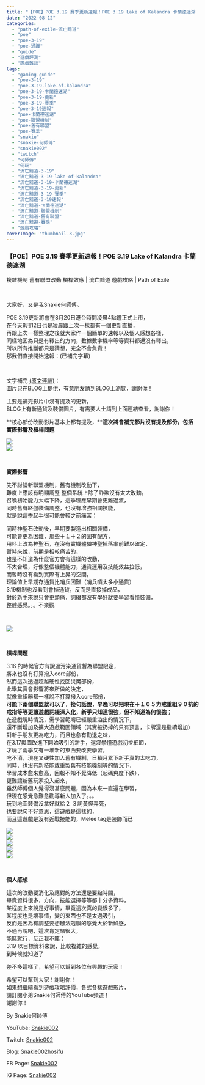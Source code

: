 ```yaml
---
title: "【POE】POE 3.19 賽季更新速報！POE 3.19 Lake of Kalandra 卡蘭德迷湖 | 複雜機制 舊有聯盟改動 槓桿效應 | 流亡黯道 遊戲攻略 | Path of Exile"
date: "2022-08-12"
categories: 
  - "path-of-exile-流亡黯道"
  - "poe"
  - "poe-3-19"
  - "poe-通識"
  - "guide"
  - "遊戲評測"
  - "遊戲雜談"
tags: 
  - "gaming-guide"
  - "poe-3-19"
  - "poe-3-19-lake-of-kalandra"
  - "poe-3-19-卡蘭德迷湖"
  - "poe-3-19-更新"
  - "poe-3-19-賽季"
  - "poe-3-19速報"
  - "poe-卡蘭德迷湖"
  - "poe-聯盟機制"
  - "poe-舊有聯盟"
  - "poe-賽季"
  - "snakie"
  - "snakie-何師傅"
  - "snakie002"
  - "twitch"
  - "何師傅"
  - "何玩"
  - "流亡黯道-3-19"
  - "流亡黯道-3-19-lake-of-kalandra"
  - "流亡黯道-3-19-卡蘭德迷湖"
  - "流亡黯道-3-19-更新"
  - "流亡黯道-3-19-賽季"
  - "流亡黯道-3-19速報"
  - "流亡黯道-卡蘭德迷湖"
  - "流亡黯道-聯盟機制"
  - "流亡黯道-舊有聯盟"
  - "流亡黯道-賽季"
  - "遊戲攻略"
coverImage: "thumbnail-3.jpg"
---
```


### 【POE】POE 3.19 賽季更新速報！POE 3.19 Lake of Kalandra 卡蘭德迷湖  
複雜機制 舊有聯盟改動 槓桿效應 | 流亡黯道 遊戲攻略 | Path of Exile

  
   

  
大家好，又是我Snakie何師傅。  

  
POE 3.19更新將會在8月20日港台時間凌晨4點鐘正式上市，  
在今天8月12日也是凌晨跟上次一樣都有一個更新直播，  
再跟上次一樣整理之後就大家作一個簡單的速報以及個人感想各樣，  
同樣地因為只是有釋出的方向，數據數字機率等等資料都還沒有釋出，  
所以所有推斷都只是猜想，完全不會負責！  
那我們直接開始速報：(已補完字幕)  

  
   

  
文字補完 [(原文連結)](https://snakie002hosifu.blog/3-19news)：  
圖片只在BLOG上提供，有意朋友請到BLOG上瀏覽，謝謝你！  

  
  
主要是補完影片中沒有提及的更新，  
BLOG上有新通貨及裝備圖片，有需要人士請到上面連結查看，謝謝你！  

  
**核心部份改動影片基本上都有提及，****這次將會補完影片沒有提及部份，包括實際影響及槓桿問題**  

  
![](WordPress/2-2-1024x576.jpg)  
![](WordPress/1-2-1024x576.jpg)  

  
   

  
**實際影響**  

  
先不討論新聯盟機制，舊有機制改動下，  
難度上應該有明顯調整 整個系統上除了詐欺沒有太大改動，  
召喚初始能力大幅下降，這季理應早期會更難過渡，  
同時舊有終盤裝備調整，也沒有增強相關技能，  
就是說這季起手很可能會較之前痛苦；  

  
同時神聖石改動後，早期要製造出相關裝備，  
可能會更為困難，那些＋１＋２的固有配方，  
用料上改為神聖石，在沒有實機體驗神聖掉落率前難以確定，  
暫時來說，前期是相較痛苦的，  
也是不知道為什麼官方會有這樣的改動，  
不太合理，好像整個機體能力，通貨運用及技能效益拉低，  
而暫時沒有看到實際有上昇的空間，  
理論值上早期存通貨比哨兵困難（哨兵噴太多小通貨）  
3.19機制也沒看到會掉通貨，反而是直接掉成品，  
對於新手來說只會更頭痛，詞綴都沒有學好就要學習看懂裝備，  
整體感覺。。。不樂觀  

  
   

  
![](WordPress/3-1-1024x576.jpg)  

  
   

  
**槓桿問題**  

  
3.16 的時候官方有說過污染通貨暫為聯盟限定，  
將來也沒有打算撥入core部份，  
然而這次透過超越硬性找回災魘部份，  
此舉其實會影響將來所做的決定，  
就像重組器都一樣說不打算撥入core部份，  
**可能下兩個聯盟就可以了，****換句話說，早晚可以把現在＋１０５力戒重組９０抗的戒指等等****更讓遊戲詞綴深入化，新手只知道很強，但不知道為何很強；**  
在遊戲現時情況，需學習範疇已經嚴重溢出的情況下，  
還不斷增加及擴大遊戲範圍領域（其實被扔掉的只有預言，卡牌還是繼續增加）  
對新手朋友更為吃力，而且也愈有勸退之味，  
在3.17輿圖改進下開始吸引的新手，還沒學懂遊戲初步細節，  
才玩了兩季又有一堆新的東西要改要學習，  
吃不消，現在又硬性加入舊有機制，日積月累下新手真的太吃力，  
同時，也沒有新技能或重製舊有技能機制等的情況下，  
學習成本愈來愈高，回報不知不覺降低（起碼爽度下跌），  
更難讓新舊玩家投入起來，  
雖然師傅個人覺得沒甚麼問題，因為本來一直還在學習，  
但現在感覺愈難愈勸導新人加入了。。。  
玩到地圖裝備沒拿好就給２ ３詞黃怪弄死，  
也要說句不好意思，這遊戲是這樣的，  
而且這遊戲是沒有近戰技能的，Melee tag是裝飾而已  

  
![](WordPress/13.png)  
![](WordPress/12.png)  
![](WordPress/11.png)  
![](WordPress/10.png)  
![](WordPress/8ZKBbpl-1024x557.jpeg)  

  
   

  
**個人感想**  

  
這次的改動要消化及應對的方法還是要點時間，  
畢竟資料很多，方向，技能選擇等等都十分多資料，  
某程度上來說是好事情，畢竟這次真的變很多了，  
某程度也是壞事情，變的東西也不是太過吸引，  
反而是因為有調整要想辦法剋服的感覺大於新鮮感，  
不過再說吧，這次肯定賭很大，  
能賭就行，反正我不賭；  
3.19 以目標資料來說，比較複雜的感覺，  
到時候就知道了  

  
差不多這樣了，希望可以幫到各位有興趣的玩家！  

  
希望可以幫到大家！謝謝你！  
如果想繼續看到遊戲攻略評價，各式各樣遊戲影片，  
請訂閱小弟Snakie何師傅的YouTube頻道！  
謝謝你！  

  
By Snakie何師傅  

  
YouTube: [Snakie002](https://www.youtube.com/channel/UCDOMLG_RBSoqVHK3sIYJeLA)  

  
Twitch: [Snakie002](https://www.twitch.tv/snakie002/)  

  
Blog: [Snakie002hosifu](https://snakie002hosifu.blog/)  

  
FB Page: [Snakie002](https://www.facebook.com/Snakie002/)  

  
IG Page: [Snakie002](https://www.instagram.com/snakie002/)
